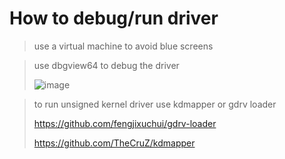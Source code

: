 # How to debug/run driver
> use a virtual machine to avoid blue screens

> use dbgview64 to debug the driver
> 
> ![image](https://github.com/WzrterFX/wkernel/assets/122642787/c2a79900-4a27-4bb4-bce6-2f5b67e8eeee)

> to run unsigned kernel driver use kdmapper or gdrv loader
>
> https://github.com/fengjixuchui/gdrv-loader
>
> https://github.com/TheCruZ/kdmapper
